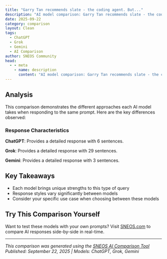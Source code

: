 ```yaml
---
title: "Garry Tan recommends slate - the coding agent. But..."
description: "AI model comparison: Garry Tan recommends slate - the coding agent. But is it any good?: For the extra tough coding tasks..."
date: 2025-09-22
category: comparison
layout: Clean
tags:
  - ChatGPT
  - Grok
  - Gemini
  - AI Comparison
author: SNEOS Community
head:
  - - meta
    - name: description
      content: "AI model comparison: Garry Tan recommends slate - the coding agent. But is it any good?: For the extra tough coding tasks, slate is now avail..."
---
```


<ChatComparison
  title="Garry Tan recommends slate - the coding agent. But..."
  prompt="Garry Tan recommends slate - the coding agent. But is it any good?: For the extra tough coding tasks, slate is now available for you to try"
  :responses='{
    "ChatGPT": "Slate, as recommended by Garry Tan, is designed to assist with complex coding tasks by acting as a coding agent that can help automate, debug, and write code. Whether it is \u0022any good\u0022 depends on your specific needs and workflow. Many users find such AI coding agents helpful for speeding up development, reducing errors, and generating ideas, especially for challenging problems.\n\nIf you\u2019re considering trying Slate for tough coding tasks, it\u2019s worth giving it a shot to see how well it integrates with your projects and how much it improves your productivity. User experiences and reviews tend to be positive, but like any tool, its effectiveness can vary based on the complexity of tasks and how you utilize it. If you want, I can help you explore Slate\u2019s features or suggest alternatives for coding assistance.",
    "Grok": "Garry Tan, a notable figure in the tech and startup community, has recently mentioned Slate, a coding agent, as a tool to try for particularly challenging coding tasks. This recommendation comes from a post on X dated September 22, 2025, where he highlighted its availability for such tasks. However, while his endorsement carries weight due to his experience and influence in the industry, there is limited publicly available information in the form of detailed reviews or performance metrics to definitively assess whether Slate is \u0022any good\u0022 for tough coding tasks.\n\nBased on the context provided and the information available, here\u2019s what we can infer and consider:\n\n1. **Garry Tan\u0027s Recommendation**: His mention of Slate suggests confidence in its potential, likely based on personal experience or feedback from trusted sources. Given his background as CEO of Y Combinator and his focus on AI and coding tools (as seen in other posts on X about code generation and AI workflows), his recommendation implies that Slate might offer unique capabilities for complex coding challenges.\n\n2. **Lack of Detailed Reviews**: There are no specific user reviews, performance benchmarks, or comparative analyses readily available in the public domain (as of the latest data I have access to) that provide concrete evidence of Slate\u2019s effectiveness. Additionally, while there is a company called Slate Technologies focused on AI-powered data analytics (as noted in web results), it\u2019s unclear if this is directly related to the coding agent Garry Tan is referring to, as their primary focus appears to be on project analytics rather than coding assistance.\n\n3. **Context of Coding Agents**: The broader landscape of AI coding assistants and agents, as discussed in recent articles (like those from InfoWorld and Shakudo dated September 2025), indicates that such tools are becoming increasingly capable but often have limitations or \u0022foibles.\u0022 Tools in this category can vary widely in their ability to handle tough tasks, depending on factors like the complexity of the problem, the programming language, and the quality of the AI model behind them.\n\n### Is Slate Any Good?\nWithout hands-on testing or comprehensive user feedback, it\u2019s difficult to make a definitive judgment on Slate\u2019s performance. Here are some steps and considerations to help you evaluate whether it\u2019s a good fit for your needs:\n\n- **Try It Yourself**: Since Garry Tan mentions that Slate is available to try, the best way to assess its capabilities for tough coding tasks is to test it on your specific challenges. Look for features like error handling, code optimization, support for multiple languages, and the ability to understand complex requirements.\n  \n- **Community Feedback**: Check platforms like X, GitHub, or developer forums for user experiences with Slate. Sentiment from other developers who have used it for similar tasks can provide valuable insights.\n\n- **Compare with Alternatives**: Given the crowded field of AI coding assistants (e.g., tools like Cursor, Bolt, or Cline mentioned in recent web content), compare Slate\u2019s performance against established players. Look at metrics like speed, accuracy, and ease of integration into your workflow.\n\n- **Scope of Tough Tasks**: Define what \u0022extra tough coding tasks\u0022 means for you. Does it involve debugging intricate algorithms, building scalable systems, or automating repetitive but complex processes? Ensure Slate\u2019s feature set aligns with these needs.\n\nIn summary, while Garry Tan\u2019s endorsement of Slate as a coding agent for tough tasks is a promising starting point, there isn\u2019t enough concrete data to confirm its effectiveness. I recommend taking advantage of the opportunity to try it, as suggested, and evaluating its performance based on your specific requirements. If you\u2019d like, I can help outline a testing framework for assessing Slate or other coding agents, or search for more recent feedback if available. Let me know how you\u2019d like to proceed!",
    "Gemini": "Unfortunately, I don\u0027t have enough information to assess whether Slate, the coding agent recommended by Garry Tan, is \u0022any good.\u0022 My search results do not contain any reviews or detailed analyses of the tool. To determine its effectiveness, you might look for user reviews, case studies, or comparisons with other coding agents.\n"
  }'
  published-date="20:06"
/>

## Analysis

This comparison demonstrates the different approaches each AI model takes when responding to the same prompt. Here are the key differences observed:

### Response Characteristics

**ChatGPT**: Provides a detailed response with 6 sentences. 

**Grok**: Provides a detailed response with 29 sentences. 

**Gemini**: Provides a detailed response with 3 sentences. 

## Key Takeaways

- Each model brings unique strengths to this type of query
- Response styles vary significantly between models
- Consider your specific use case when choosing between these models

## Try This Comparison Yourself

Want to test these models with your own prompts? Visit [SNEOS.com](https://sneos.com) to compare AI responses side-by-side in real-time.

---

*This comparison was generated using the [SNEOS AI Comparison Tool](https://sneos.com)*
*Published: September 22, 2025 | Models: ChatGPT, Grok, Gemini*
